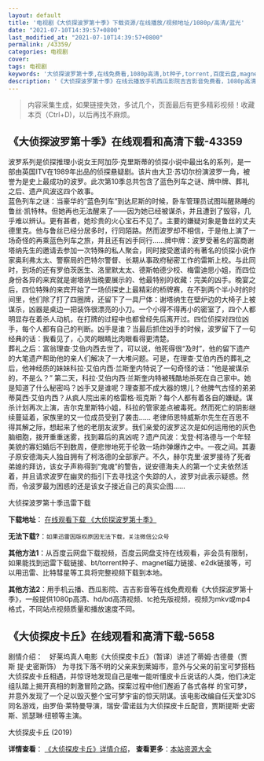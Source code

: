 ```yaml
---
layout: default
title: '电视剧《大侦探波罗第十季》下载资源/在线播放/视频地址/1080p/高清/蓝光'
date: "2021-07-10T14:39:57+0800"
last_modified_at: "2021-07-10T14:39:57+0800"
permalink: /43359/
categories: 电视剧
cover:
tags: 电视剧
keywords: '大侦探波罗第十季,在线免费看,1080p高清,bt种子,torrent,百度云盘,magnet,磁力链,迅雷下载资源'
description: '《大侦探波罗第十季》在线云播放手机西瓜影院吉吉影音免费看，1080p高清bd/hd未删减完整版和tc抢先枪版，mkv/mp4格式，附带bt/torrent种子、magnet/磁力链、百度云盘、网盘资源迅雷下载链接'
---
```


>内容采集生成，如果链接失效，多试几个，页面最后有更多精彩视频！收藏本页（Ctrl+D)，以后再找不麻烦。


## 《大侦探波罗第十季》在线观看和高清下载-43359

波罗系列是侦探推理小说女王阿加莎·克里斯蒂的侦探小说中最出名的系列，是一部由英国ITV在1989年出品的侦探悬疑剧。该片由大卫·苏切尔扮演波罗一角，被誉为是史上最成功的波罗。此次第10季总共包含了蓝色列车之谜、牌中牌、葬礼之后、遗产风波这四个故事。<br />蓝色列车之谜：当豪华的&ldquo;蓝色列车”到达尼斯的时候，卧车管理员试图叫醒熟睡的鲁丝·凯特林。但她再也无法醒来了——因为她已经被谋杀，并且遭到了毁容，几乎难以辨认。更有甚者，她珍贵的火心宝石不见了。主要的嫌疑对象是鲁丝的丈夫德里克。他与鲁丝已经分居多时，行同陌路。然而波罗却不相信，于是他上演了一场奇怪的再乘蓝色列车之旅，并且还有凶手同行&hellip;…牌中牌：波罗受著名的富商谢塔纳先生的邀请去参加一次特殊的私人聚会，同时接受邀请的有著名的侦探小说作家奥利弗太太、警察局的巴特尔警督、长期从事政府秘密工作的雷斯上校。与此同时，到场的还有罗伯茨医生、洛里默太太、德斯帕德少校、梅雷迪思小姐，而四位身份各异的来宾就是谢塔纳当晚要展示的、他最特别的收藏：完美的凶手。晚宴之后，四位特殊的来宾开始了一场侦探史上最精彩的桥牌赛，在不到两个半小时的时间里，他们除了打了四圈牌，还留下了一具尸体：谢塔纳生在壁炉边的大椅子上被谋杀，凶器是桌边一把装饰很漂亮的小刀。一个小得不得再小的密室了，四个人都明显存在着杀人动机，在打牌的过程中也都曾经先后离开过。四位侦探对四位凶手，每个人都有自己的判断。凶手是谁？当最后抓住凶手的时候，波罗留下了一句经典的话：我看见了，心灵的眼睛比肉眼看得更清楚。<br />葬礼之后：富翁理查&middot;艾伯内西去世了，可以说，他死得很“及时”，他的留下遗产的大笔遗产帮助他的亲人们解决了一大堆问题。可是，在理查&middot;艾伯内西的葬礼之后，他神经质的妹妹科拉&middot;艾伯内西·兰斯奎内特说了一句奇怪的话：“他是被谋杀的，不是么？” 第二天，科拉·艾伯内西·兰斯奎内特被残酷地杀死在自己家中。她是知道了什么秘密吗？凶手又是谁呢？理查那不成大器的甥儿？他脾气古怪的弟弟蒂莫西&middot;艾伯内西？从疯人院出来的格雷格&middot;班克斯？每个人都有着各自的嫌疑。谋杀计划再次上演，吉尔克里斯特小姐，科拉的管家差点被毒死。然而死亡的阴影继续蔓延着，家族里的又一位成员受到了袭击…… 老律师恩特威斯尔先生在百思不得其解之际，想起来了他的老朋友波罗。我们亲爱的波罗这次是如何运用他的灰色脑细胞，拨开重重迷雾，找到幕后的真凶呢？遗产风波：戈登&middot;柯洛德与一个年轻美貌的寡妇婚后不到数周，便悲惨地死于伦敦一场炸弹爆炸之中。一夜之间。其妻子原安德海夫人独自拥有了柯洛德的全部家产。不久，赫尔克里·波罗接待了死者弟媳的拜访，该女子声称得到“鬼魂”的警告，说安德海夫人的第一个丈夫依然活着，并且请求波罗在幽灵的指引下去寻找这个失踪的人，波罗对此表示疑惑。然而，令波罗最为困惑的还是该女子接近自己的真实企图......


大侦探波罗第十季迅雷下载

**下载地址**： [在线观看下载 《大侦探波罗第十季》](https://www.993dy.com//vod-detail-id-8640.html) 


**无法下载?**：`如果迅雷因版权原因无法下载，关注微信公众号 `

**其他方法1**：从百度云网盘下载视频，百度云网盘支持在线观看，非会员有限制，如果能找到迅雷下载链接、bt/torrent种子、magnet磁力链接、e2dk链接等，可以用迅雷、比特彗星等工具将完整视频下载到本地。

**其他方法2**：用手机云播、西瓜影院、吉吉影音等在线免费观看《大侦探波罗第十季》，一般提供1080p高清、hd/bd高清视频、tc抢先版视频，视频为mkv或mp4格式，不同站点视频质量和播放速度不同。


## 《大侦探皮卡丘》在线观看和高清下载-5658

剧情介绍：　好莱坞真人电影《大侦探皮卡丘》（暂译）讲述了蒂姆·古德曼（贾 斯 提·史密斯饰） 为寻找下落不明的父亲来到莱姆市，意外与父亲的前宝可梦搭档大侦探皮卡丘相遇，并惊讶地发现自己是唯一能听懂皮卡丘说话的人类，他们决定组队踏上揭开真相的刺激冒险之路。探案过程中他们邂逅了各式各样 的宝可梦，并意外发现了一个足以毁灭整个宝可梦宇宙的惊天阴谋。该电影改编自任天堂3DS同名游戏，由罗伯·莱特曼导演，瑞安·雷诺兹为大侦探皮卡丘配音，贾斯提斯·史密斯、凯瑟琳·纽顿等主演。


大侦探皮卡丘 (2019)

**详情查看**： [《大侦探皮卡丘》详情介绍](/movie/5658/)， **查看更多**：[本站资源大全](/movie/t/all/)

